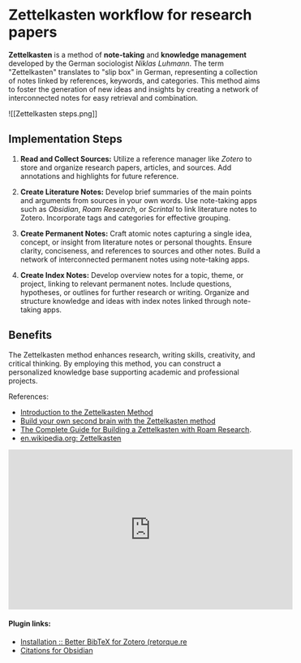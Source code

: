 # Zettelkasten workflow for research papers

**Zettelkasten** is a method of **note-taking** and **knowledge management** developed by the German sociologist *Niklas Luhmann*. The term "Zettelkasten" translates to "slip box" in German, representing a collection of notes linked by references, keywords, and categories. This method aims to foster the generation of new ideas and insights by creating a network of interconnected notes for easy retrieval and combination.

![[Zettelkasten steps.png]]

## Implementation Steps

1. **Read and Collect Sources:** Utilize a reference manager like *Zotero* to store and organize research papers, articles, and sources. Add annotations and highlights for future reference.

2. **Create Literature Notes:** Develop brief summaries of the main points and arguments from sources in your own words. Use note-taking apps such as *Obsidian*, *Roam Research*, or *Scrintal* to link literature notes to Zotero. Incorporate tags and categories for effective grouping.

3. **Create Permanent Notes:** Craft atomic notes capturing a single idea, concept, or insight from literature notes or personal thoughts. Ensure clarity, conciseness, and references to sources and other notes. Build a network of interconnected permanent notes using note-taking apps.

4. **Create Index Notes:** Develop overview notes for a topic, theme, or project, linking to relevant permanent notes. Include questions, hypotheses, or outlines for further research or writing. Organize and structure knowledge and ideas with index notes linked through note-taking apps.

## Benefits

The Zettelkasten method enhances research, writing skills, creativity, and critical thinking. By employing this method, you can construct a personalized knowledge base supporting academic and professional projects.

References:
- [Introduction to the Zettelkasten Method](https://zettelkasten.de/introduction/)
- [Build your own second brain with the Zettelkasten method](https://www.atlassian.com/blog/productivity/zettelkasten-method)
- [The Complete Guide for Building a Zettelkasten with Roam Research](https://roambrain.com/the-complete-guide-for-building-a-zettelkasten-with-roam-research).
- [en.wikipedia.org: Zettelkasten](https://en.wikipedia.org/wiki/Zettelkasten)

<iframe width="560" height="315" src="https://www.youtube.com/embed/D9ivU_IKO6M?si=U2DDSnEUPlB0tgyB" title="YouTube video player" frameborder="0" allow="accelerometer; autoplay; clipboard-write; encrypted-media; gyroscope; picture-in-picture; web-share" allowfullscreen></iframe>

#### Plugin links: 
- [Installation :: Better BibTeX for Zotero (retorque.re](https://retorque.re/zotero-better-bibtex/installation/)
- [Citations for Obsidian](https://github.com/hans/obsidian-citation-plugin/)